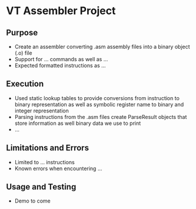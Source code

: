 # VT Assembler Project

## Purpose
- Create an assembler converting .asm assembly files into a binary object (.o) file
- Support for ... commands as well as ...
- Expected formatted instructions as ...

## Execution
- Used static lookup tables to provide conversions from instruction to binary representation as well as symbolic register name to binary and integer representation
- Parsing instructions from the .asm files create ParseResult objects that store information as well binary data we use to print
- ...

## Limitations and Errors
- Limited to ... instructions
- Known errors when encountering ...

## Usage and Testing
- Demo to come

